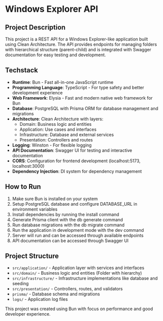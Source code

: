 # Windows Explorer API

## Project Description

This project is a REST API for a Windows Explorer-like application built using Clean Architecture. The API provides endpoints for managing folders with hierarchical structure (parent-child) and is integrated with Swagger documentation for easy testing and development.

## Techstack

- **Runtime**: Bun - Fast all-in-one JavaScript runtime
- **Programming Language**: TypeScript - For type safety and better development experience
- **Web Framework**: Elysia - Fast and modern native web framework for Bun
- **Database**: PostgreSQL with Prisma ORM for database management and migrations
- **Architecture**: Clean Architecture with layers:
  - Domain: Business logic and entities
  - Application: Use cases and interfaces
  - Infrastructure: Database and external services
  - Presentation: Controllers and routes
- **Logging**: Winston - For flexible logging
- **API Documentation**: Swagger UI for testing and interactive documentation
- **CORS**: Configuration for frontend development (localhost:5173, localhost:3000)
- **Dependency Injection**: DI system for dependency management

## How to Run

1. Make sure Bun is installed on your system
2. Setup PostgreSQL database and configure DATABASE_URL in environment variables
3. Install dependencies by running the install command
4. Generate Prisma client with the db generate command
5. Run database migrations with the db migrate command
6. Run the application in development mode with the dev command
7. Server will run and can be accessed through available endpoints
8. API documentation can be accessed through Swagger UI

## Project Structure

- `src/application/` - Application layer with services and interfaces
- `src/domain/` - Business logic and entities (Folder with hierarchy)
- `src/infrastructure/` - Infrastructure implementations like database and seeding
- `src/presentation/` - Controllers, routes, and validators
- `prisma/` - Database schema and migrations
- `logs/` - Application log files

This project was created using Bun with focus on performance and good developer experience.
